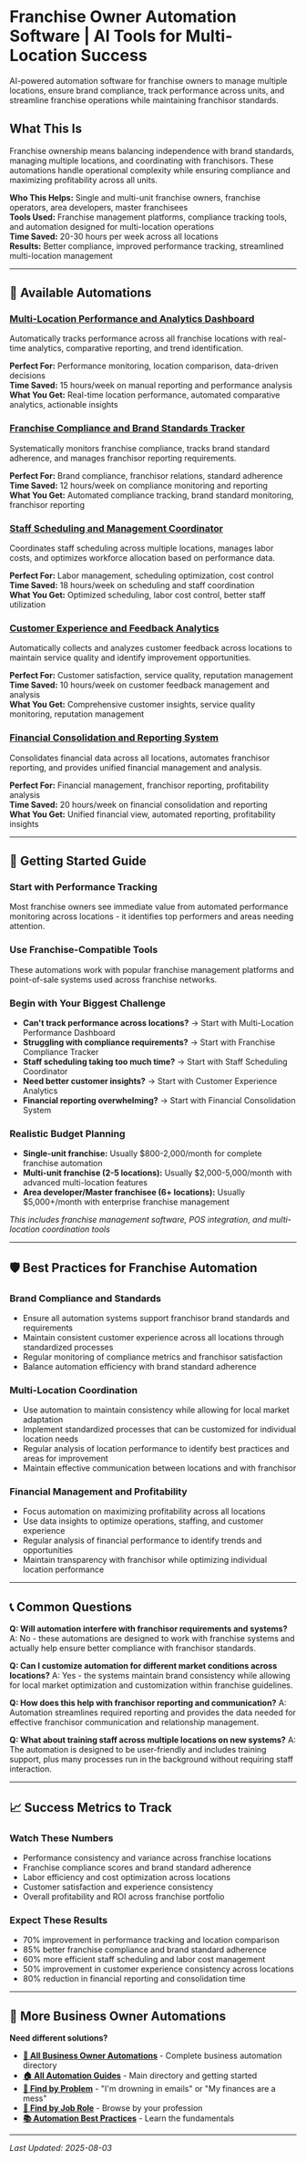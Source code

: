 # Franchise Owner Automation Software | AI Tools for Multi-Location Success

<!-- SEO Meta Description: Franchise owner automation software to manage multiple locations, ensure brand compliance, track performance across units, and streamline franchise operations with AI-powered tools. -->

<!-- Target Keywords: franchise owner automation, franchise management software, multi-location business automation, franchise operations software, franchise compliance tracking -->

AI-powered automation software for franchise owners to manage multiple locations, ensure brand compliance, track performance across units, and streamline franchise operations while maintaining franchisor standards.

## What This Is

Franchise ownership means balancing independence with brand standards, managing multiple locations, and coordinating with franchisors. These automations handle operational complexity while ensuring compliance and maximizing profitability across all units.

**Who This Helps:** Single and multi-unit franchise owners, franchise operators, area developers, master franchisees  
**Tools Used:** Franchise management platforms, compliance tracking tools, and automation designed for multi-location operations  
**Time Saved:** 20-30 hours per week across all locations  
**Results:** Better compliance, improved performance tracking, streamlined multi-location management  

---

## 🏪 Available Automations

### [Multi-Location Performance and Analytics Dashboard](Multi-Location%20Performance%20and%20Analytics%20Dashboard.md)
Automatically tracks performance across all franchise locations with real-time analytics, comparative reporting, and trend identification.

**Perfect For:** Performance monitoring, location comparison, data-driven decisions  
**Time Saved:** 15 hours/week on manual reporting and performance analysis  
**What You Get:** Real-time location performance, automated comparative analytics, actionable insights

### [Franchise Compliance and Brand Standards Tracker](Franchise%20Compliance%20and%20Brand%20Standards%20Tracker.md)
Systematically monitors franchise compliance, tracks brand standard adherence, and manages franchisor reporting requirements.

**Perfect For:** Brand compliance, franchisor relations, standard adherence  
**Time Saved:** 12 hours/week on compliance monitoring and reporting  
**What You Get:** Automated compliance tracking, brand standard monitoring, franchisor reporting

### [Staff Scheduling and Management Coordinator](Staff%20Scheduling%20and%20Management%20Coordinator.md)
Coordinates staff scheduling across multiple locations, manages labor costs, and optimizes workforce allocation based on performance data.

**Perfect For:** Labor management, scheduling optimization, cost control  
**Time Saved:** 18 hours/week on scheduling and staff coordination  
**What You Get:** Optimized scheduling, labor cost control, better staff utilization

### [Customer Experience and Feedback Analytics](Customer%20Experience%20and%20Feedback%20Analytics.md)
Automatically collects and analyzes customer feedback across locations to maintain service quality and identify improvement opportunities.

**Perfect For:** Customer satisfaction, service quality, reputation management  
**Time Saved:** 10 hours/week on customer feedback management and analysis  
**What You Get:** Comprehensive customer insights, service quality monitoring, reputation management

### [Financial Consolidation and Reporting System](Financial%20Consolidation%20and%20Reporting%20System.md)
Consolidates financial data across all locations, automates franchisor reporting, and provides unified financial management and analysis.

**Perfect For:** Financial management, franchisor reporting, profitability analysis  
**Time Saved:** 20 hours/week on financial consolidation and reporting  
**What You Get:** Unified financial view, automated reporting, profitability insights

---

## 🎯 Getting Started Guide

### Start with Performance Tracking
Most franchise owners see immediate value from automated performance monitoring across locations - it identifies top performers and areas needing attention.

### Use Franchise-Compatible Tools
These automations work with popular franchise management platforms and point-of-sale systems used across franchise networks.

### Begin with Your Biggest Challenge
- **Can't track performance across locations?** → Start with Multi-Location Performance Dashboard
- **Struggling with compliance requirements?** → Start with Franchise Compliance Tracker
- **Staff scheduling taking too much time?** → Start with Staff Scheduling Coordinator
- **Need better customer insights?** → Start with Customer Experience Analytics
- **Financial reporting overwhelming?** → Start with Financial Consolidation System

### Realistic Budget Planning
- **Single-unit franchise:** Usually $800-2,000/month for complete franchise automation
- **Multi-unit franchise (2-5 locations):** Usually $2,000-5,000/month with advanced multi-location features
- **Area developer/Master franchisee (6+ locations):** Usually $5,000+/month with enterprise franchise management

*This includes franchise management software, POS integration, and multi-location coordination tools*

---

## 🛡️ Best Practices for Franchise Automation

### Brand Compliance and Standards
- Ensure all automation systems support franchisor brand standards and requirements
- Maintain consistent customer experience across all locations through standardized processes
- Regular monitoring of compliance metrics and franchisor satisfaction
- Balance automation efficiency with brand standard adherence

### Multi-Location Coordination
- Use automation to maintain consistency while allowing for local market adaptation
- Implement standardized processes that can be customized for individual location needs
- Regular analysis of location performance to identify best practices and areas for improvement
- Maintain effective communication between locations and with franchisor

### Financial Management and Profitability
- Focus automation on maximizing profitability across all locations
- Use data insights to optimize operations, staffing, and customer experience
- Regular analysis of financial performance to identify trends and opportunities
- Maintain transparency with franchisor while optimizing individual location performance

---

## 📞 Common Questions

**Q: Will automation interfere with franchisor requirements and systems?**
A: No - these automations are designed to work with franchise systems and actually help ensure better compliance with franchisor standards.

**Q: Can I customize automation for different market conditions across locations?**
A: Yes - the systems maintain brand consistency while allowing for local market optimization and customization within franchise guidelines.

**Q: How does this help with franchisor reporting and communication?**
A: Automation streamlines required reporting and provides the data needed for effective franchisor communication and relationship management.

**Q: What about training staff across multiple locations on new systems?**
A: The automation is designed to be user-friendly and includes training support, plus many processes run in the background without requiring staff interaction.

---

## 📈 Success Metrics to Track

### Watch These Numbers
- Performance consistency and variance across franchise locations
- Franchise compliance scores and brand standard adherence
- Labor efficiency and cost optimization across locations
- Customer satisfaction and experience consistency
- Overall profitability and ROI across franchise portfolio

### Expect These Results
- 70% improvement in performance tracking and location comparison
- 85% better franchise compliance and brand standard adherence
- 60% more efficient staff scheduling and labor cost management
- 50% improvement in customer experience consistency across locations
- 80% reduction in financial reporting and consolidation time

---

## 🔗 More Business Owner Automations

**Need different solutions?**
- **[💼 All Business Owner Automations](../Business%20Owner%20Overview.md)** - Complete business automation directory
- **[🏠 All Automation Guides](../../../AI%20Automations%20Guide.md)** - Main directory and getting started
- **[🎯 Find by Problem](../../../Automation%20Workflows%20by%20Problem.md)** - "I'm drowning in emails" or "My finances are a mess"
- **[👔 Find by Job Role](../../../Automation%20Workflows%20by%20Job%20Role.md)** - Browse by your profession
- **[📚 Automation Best Practices](../../../Automation%20Best%20Practices.md)** - Learn the fundamentals

---

*Last Updated: 2025-08-03*